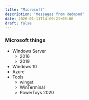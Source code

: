 ```yaml
---
title: "Microsoft"
description: "Messages from Redmond"
date: 2020-01-11T14:09:21+09:00
draft: false
---
```


### Microsoft things

- Windows Server
  - 2016
  - 2019
- Windows 10
- Azure
- Tools
  - winget
  - WinTerminal
  - PowerToys 2020
  